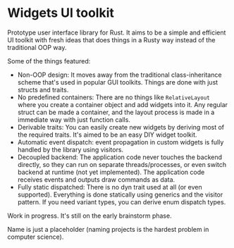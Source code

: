 # Widgets UI toolkit

Prototype user interface library for Rust. It aims to be a simple and efficient UI toolkit
with fresh ideas that does things in a Rusty way instead of the traditional OOP way.

Some of the things featured:

- Non-OOP design: It moves away from the traditional class-inheritance scheme that's used
  in popular GUI toolkits. Things are done with just structs and traits.
- No predefined containers: There are no things like `RelativeLayout` where you create a
  container object and add widgets into it. Any regular struct can be made a container, and
  the layout process is made in a immediate way with just function calls.
- Derivable traits: You can easily create new widgets by deriving most of the required
  traits. It's aimed to be an easy DIY widget toolkit.
- Automatic event dispatch: event propagation in custom widgets is fully handled by the
  library using visitors.
- Decoupled backend: The application code never touches the backend directly, so they can run
  on separate threads/processes, or even switch backend at runtime (not yet implemented).
  The application code receives events and outputs draw commands as data.
- Fully static dispatched: There is no dyn trait used at all (or even supported). Everything is
  done statically using generics and the visitor pattern. If you need variant types, you can
  derive enum dispatch types.

Work in progress. It's still on the early brainstorm phase.

Name is just a placeholder (naming projects is the hardest problem in computer science).
